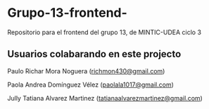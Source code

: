 # Grupo-13-frontend-
Repositorio para el frontend del grupo 13, de MINTIC-UDEA ciclo 3

## Usuarios colabarando en este projecto
Paulo Richar Mora Noguera (richmon430@gmail.com) 

Paola Andrea Domínguez Vélez (paolala1017@gmail.com)

Jully Tatiana Alvarez Martinez (tatianaalvarezmartinez@gmail.com)